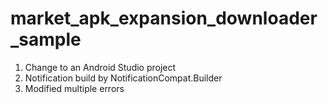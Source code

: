 # market_apk_expansion_downloader_sample

1. Change to an Android Studio project
2. Notification build by NotificationCompat.Builder
3. Modified multiple errors